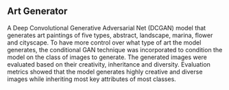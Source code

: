 ## Art Generator
A Deep Convolutional Generative Adversarial Net (DCGAN) model that
generates art paintings of five types, abstract, landscape, marina, flower and cityscape. To have more
control over what type of art the model generates, the conditional GAN technique was incorporated to
condition the model on the class of images to generate. The generated images were evaluated based on
their creativity, inheritance and diversity. Evaluation metrics showed that the model generates highly
creative and diverse images while inheriting most key attributes of most classes.
